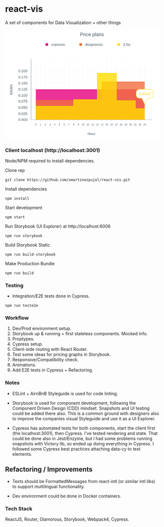 # react-vis
A set of components for Data Visualization + other things

![React Vis](graphscover.png?raw=true "React Vis")

### Client localhost (http://localhost:3001)
Node/NPM required to install dependencies.

Clone rep
``` shell
git clone https://github.com/xmartinezpujol/react-vis.git
```

Install dependencies
``` shell
npm install
```

Start development
``` shell
npm start
```

Run Storybook (UI Explorer) at http://localhost:6006
``` shell
npm run storybook
```

Build Storybook Static
``` shell
npm run build-storybook
```

Make Production Bundle
``` shell
npm run build
```

### Testing

* Integration/E2E tests done in Cypress. 

``` shell
npm run teste2e
```

### Workflow

1) Dev/Prod environment setup.
2) Storybook up & running + first stateless components. Mocked info.
3) Proptypes.
4) Cypress setup.
5) Client-side routing with React Router.
6) Test some ideas for pricing graphs in Storybook.
7) Responsive/Compatibility check.
8) Animations.
9) Add E2E tests in Cypress + Refactoring.

### Notes

* ESLint + AirnBnB Styleguide is used for code linting.

* Storybook is used for component development, following the Component Driven Design (CDD) mindset. Snapshots and UI testing could be added there also. This is a common ground with designers also to improve the companies visual Styleguide and use it as a UI Explorer.

* Cypress has automated tests for both components, start the client first (the localhost:3001), then Cypress. I've tested rendering and state. That could be done also in Jest/Enzyme, but I had some problems running snapshots with Victory lib, so ended up doing everything in Cypress. I followed some Cypress best practices attaching data-cy to test elements.

## Refactoring / Improvements

* Texts should be FormattedMessages from react-intl (or similar intl libs) to support multilingual functionality.

* Dev environment could be done in Docker containers.

### Tech Stack
ReactJS, Router, Glamorous, Storybook, Webpack4, Cypress.
